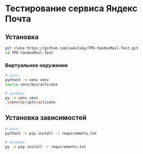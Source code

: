 # Тестирование сервиса Яндекс Почта

## Установка

```bash
git clone https://github.com/vakulsky/TPO-YandexMail-Test.git
cd TPO-YandexMail-Test
```

### Виртуальное окружение

```bash
# unix
python3 -m venv venv
source venv/bin/activate

# windows
py -m venv venv
.\venv\Scripts\activate
```

## Установка зависимостей

```bash
# unix
python3 -m pip install -r requirements.txt

# windows
py -m pip install -r requirements.txt
```